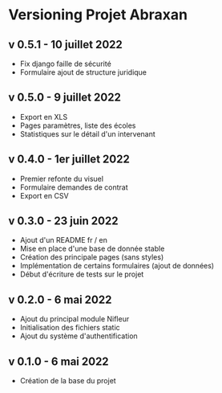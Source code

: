 # Versioning Projet Abraxan

## v 0.5.1 - 10 juillet 2022
- Fix django faille de sécurité 
- Formulaire ajout de structure juridique

## v 0.5.0 - 9 juillet 2022
- Export en XLS
- Pages paramètres, liste des écoles
- Statistiques sur le détail d'un intervenant

## v 0.4.0 - 1er juillet 2022
- Premier refonte du visuel
- Formulaire demandes de contrat
- Export en CSV

## v 0.3.0 - 23 juin 2022
- Ajout d'un README fr / en
- Mise en place d'une base de donnée stable
- Création des principale pages (sans styles)
- Implémentation de certains formulaires (ajout de données)
- Début d'écriture de tests sur le projet

## v 0.2.0 - 6 mai 2022
- Ajout du principal module Nifleur
- Initialisation des fichiers static
- Ajout du système d'authentification 

## v 0.1.0 - 6 mai 2022
- Création de la base du projet
